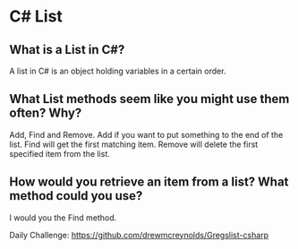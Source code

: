 # C# List

## What is a List in C#?

A list in C# is an object holding variables in a certain order.

## What List methods seem like you might use them often? Why?

Add, Find and Remove. Add if you want to put something to the end of the list. Find will get the first matching item. Remove will delete the first specified item from the list.

## How would you retrieve an item from a list? What method could you use?

I would you the Find method.

Daily Challenge:
https://github.com/drewmcreynolds/Gregslist-csharp